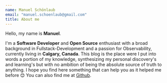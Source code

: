 ```yaml
---
name: Manuel Schönlaub
email: "manuel.schoenlaub@gmail.com"
title: About me
---
```


Hello, my name is **Manuel**.

I'm a **Software Developer** and **Open Source** enthusiast with a broad background in Fullstack-Development and a passion for Observability, currently living in **Calgary, Canada**.
This blog is the place were I put into words a portion of my knowledge, synthesizing my personal discovery's and learning's but with no ambition of being the absolute source of truth to anything. I hope you find here something that can help you as it helped me before 😊
You can also find me at [Github](https://github.com/mschoenlaub).
